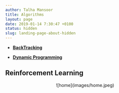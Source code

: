 ```yaml
---
author: Talha Mansoor
title: Algorithms
layout: page
date: 2019-01-14 7:30:47 +0100
status: hidden
slug: landing-page-about-hidden
---
```

- **[BackTracking](https://www.jerrulsu.com/BackTracking.html)**

- **[Dynamic Programming](https://www.jerrulsu.com/Dynamic-Programming.html)**

## Reinforcement Learning

 <div align=center> ![home](images/home.jpeg) </div>

